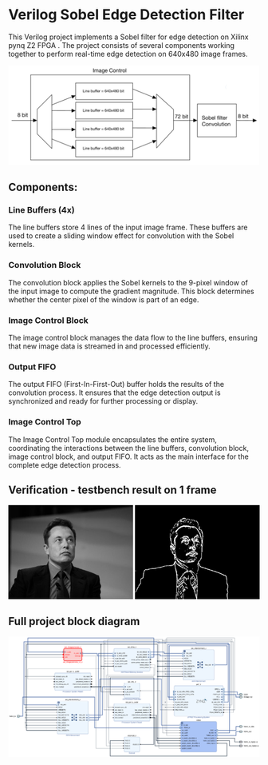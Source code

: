 # Verilog Sobel Edge Detection Filter

This Verilog project implements a Sobel filter for edge detection on Xilinx pynq Z2 FPGA .
The project consists of several components working together to perform real-time edge detection on 640x480 image frames.

![Full IP block diagram](IP%20block%20diagram.jpg)

## Components:

### Line Buffers (4x)

The line buffers store 4 lines of the input image frame. These buffers are used to create a sliding window effect for convolution with the Sobel kernels.

### Convolution Block

The convolution block applies the Sobel kernels to the 9-pixel window of the input image to compute the gradient magnitude. This block determines whether the center pixel of the window is part of an edge.

### Image Control Block

The image control block manages the data flow to the line buffers, ensuring that new image data is streamed in and processed efficiently.

### Output FIFO

The output FIFO (First-In-First-Out) buffer holds the results of the convolution process. It ensures that the edge detection output is synchronized and ready for further processing or display.

### Image Control Top

The Image Control Top module encapsulates the entire system, coordinating the interactions between the line buffers, convolution block, image control block, and output FIFO. It acts as the main interface for the complete edge detection process.

## Verification - testbench result on 1 frame
![Test bench results](sobel%20filter.png)

## Full project block diagram 
![Full project block diagram](block%20diagram.png)
